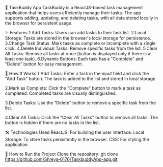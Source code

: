 🌟 TaskBuddy App
  TaskBuddy is a ReactJS-based task management application that helps users efficiently manage their tasks. The app supports adding, updating, and deleting tasks, with all   data stored locally in the browser for persistent usage.

✨ Features
1.Add Tasks: Users can add tasks to their task list.
2.Local Storage: Tasks are stored in the browser's local storage for persistence.
3.Change Task Status: Mark tasks as complete or incomplete with a single click.
4.Delete Individual Tasks: Remove specific tasks from the list.
5.Clear All Tasks: Remove all tasks at once (button is displayed only if there is at least one task).
6.Dynamic Buttons: Each task has a "Complete" and "Delete" button for easy management.


🔧 How It Works
1.Add Tasks:
Enter a task in the input field and click the "Add Task" button.
The task is added to the list and stored in local storage.

2.Mark as Complete:
Click the "Complete" button to mark a task as completed.
Completed tasks are visually distinguished.

3.Delete Tasks:
Use the "Delete" button to remove a specific task from the list.

4.Clear All Tasks:
Click the "Clear All Tasks" button to remove all tasks.
The button is hidden if there are no tasks in the list.


🛠️ Technologies Used
ReactJS: For building the user interface.
Local Storage: To store tasks persistently in the browser.
CSS: For styling the application.


🚀 How to Run the Project
Clone the repository:
git clone https://github.com/Shreya-0176/TaskbuddyApp-app.git
